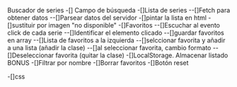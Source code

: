 Buscador de series
-[] Campo de búsqueda
-[]Lista de series
--[]Fetch para obtener datos
--[]Parsear datos del servidor
-[]pintar la lista en html
-[]sustituir por imagen "no disponible"
-[]Favoritos
--[]Escuchar al evento click de cada serie
--[]Identificar el elemento clicado
--[]guardar favoritos en array
--[]Lista de favoritos a la izquierda
--[]selccionar favorita y añadir a una lista (añadir la clase)
--[]al seleccionar favorita, cambio formato
--[]Deseleccionar favorita (quitar la clase)
-[]LocalStorage. Almacenar listado
BONUS
-[]Filtrar por nombre
-[]Borrar favoritos
-[]Botón reset

-[]css
